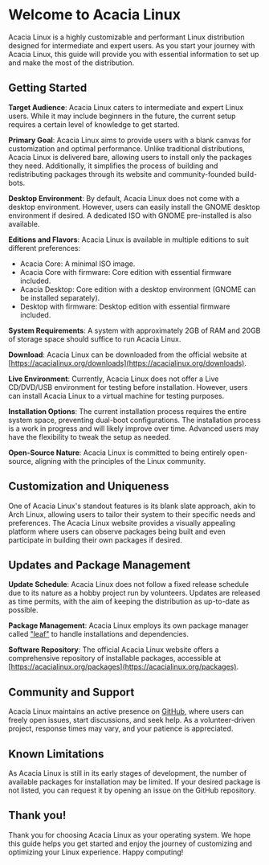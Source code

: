 # Welcome to Acacia Linux

Acacia Linux is a highly customizable and performant Linux distribution designed for intermediate and expert users. As you start your journey with Acacia Linux, this guide will provide you with essential information to set up and make the most of the distribution.

## Getting Started

**Target Audience**: Acacia Linux caters to intermediate and expert Linux users. While it may include beginners in the future, the current setup requires a certain level of knowledge to get started.

**Primary Goal**: Acacia Linux aims to provide users with a blank canvas for customization and optimal performance. Unlike traditional distributions, Acacia Linux is delivered bare, allowing users to install only the packages they need. Additionally, it simplifies the process of building and redistributing packages through its website and community-founded build-bots.

**Desktop Environment**: By default, Acacia Linux does not come with a desktop environment. However, users can easily install the GNOME desktop environment if desired. A dedicated ISO with GNOME pre-installed is also available.

**Editions and Flavors**: Acacia Linux is available in multiple editions to suit different preferences:

- Acacia Core: A minimal ISO image.
- Acacia Core with firmware: Core edition with essential firmware included.
- Acacia Desktop: Core edition with a desktop environment (GNOME can be installed separately).
- Desktop with firmware: Desktop edition with essential firmware included.

**System Requirements**: A system with approximately 2GB of RAM and 20GB of storage space should suffice to run Acacia Linux.

**Download**: Acacia Linux can be downloaded from the official website at [https://acacialinux.org/downloads](https://acacialinux.org/downloads).

**Live Environment**: Currently, Acacia Linux does not offer a Live CD/DVD/USB environment for testing before installation. However, users can install Acacia Linux to a virtual machine for testing purposes.

**Installation Options**: The current installation process requires the entire system space, preventing dual-boot configurations. The installation process is a work in progress and will likely improve over time. Advanced users may have the flexibility to tweak the setup as needed.

**Open-Source Nature**: Acacia Linux is committed to being entirely open-source, aligning with the principles of the Linux community.

## Customization and Uniqueness

One of Acacia Linux's standout features is its blank slate approach, akin to Arch Linux, allowing users to tailor their system to their specific needs and preferences. The Acacia Linux website provides a visually appealing platform where users can observe packages being built and even participate in building their own packages if desired.

## Updates and Package Management

**Update Schedule**: Acacia Linux does not follow a fixed release schedule due to its nature as a hobby project run by volunteers. Updates are released as time permits, with the aim of keeping the distribution as up-to-date as possible.

**Package Management**: Acacia Linux employs its own package manager called ["leaf"](https://github.com/AcaciaLinux/leaf) to handle installations and dependencies.

**Software Repository**: The official Acacia Linux website offers a comprehensive repository of installable packages, accessible at [https://acacialinux.org/packages](https://acacialinux.org/packages).

## Community and Support

Acacia Linux maintains an active presence on [GitHub](https://github.com/AcaciaLinux), where users can freely open issues, start discussions, and seek help. As a volunteer-driven project, response times may vary, and your patience is appreciated.

## Known Limitations

As Acacia Linux is still in its early stages of development, the number of available packages for installation may be limited. If your desired package is not listed, you can request it by opening an issue on the GitHub repository.

## Thank you!
Thank you for choosing Acacia Linux as your operating system. We hope this guide helps you get started and enjoy the journey of customizing and optimizing your Linux experience. Happy computing!
